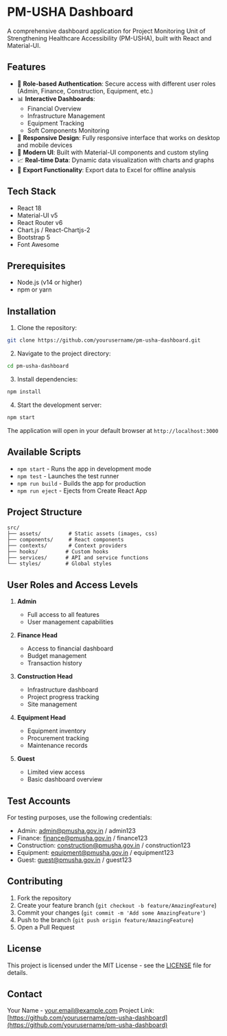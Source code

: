 # PM-USHA Dashboard

A comprehensive dashboard application for Project Monitoring Unit of Strengthening Healthcare Accessibility (PM-USHA), built with React and Material-UI.

## Features

- 🔐 **Role-based Authentication**: Secure access with different user roles (Admin, Finance, Construction, Equipment, etc.)
- 📊 **Interactive Dashboards**: 
  - Financial Overview
  - Infrastructure Management
  - Equipment Tracking
  - Soft Components Monitoring
- 📱 **Responsive Design**: Fully responsive interface that works on desktop and mobile devices
- 🎨 **Modern UI**: Built with Material-UI components and custom styling
- 📈 **Real-time Data**: Dynamic data visualization with charts and graphs
- 🔄 **Export Functionality**: Export data to Excel for offline analysis

## Tech Stack

- React 18
- Material-UI v5
- React Router v6
- Chart.js / React-Chartjs-2
- Bootstrap 5
- Font Awesome

## Prerequisites

- Node.js (v14 or higher)
- npm or yarn

## Installation

1. Clone the repository:
```bash
git clone https://github.com/yourusername/pm-usha-dashboard.git
```

2. Navigate to the project directory:
```bash
cd pm-usha-dashboard
```

3. Install dependencies:
```bash
npm install
```

4. Start the development server:
```bash
npm start
```

The application will open in your default browser at `http://localhost:3000`

## Available Scripts

- `npm start` - Runs the app in development mode
- `npm test` - Launches the test runner
- `npm run build` - Builds the app for production
- `npm run eject` - Ejects from Create React App

## Project Structure

```
src/
├── assets/         # Static assets (images, css)
├── components/     # React components
├── contexts/       # Context providers
├── hooks/         # Custom hooks
├── services/      # API and service functions
└── styles/        # Global styles
```

## User Roles and Access Levels

1. **Admin**
   - Full access to all features
   - User management capabilities

2. **Finance Head**
   - Access to financial dashboard
   - Budget management
   - Transaction history

3. **Construction Head**
   - Infrastructure dashboard
   - Project progress tracking
   - Site management

4. **Equipment Head**
   - Equipment inventory
   - Procurement tracking
   - Maintenance records

5. **Guest**
   - Limited view access
   - Basic dashboard overview

## Test Accounts

For testing purposes, use the following credentials:

- Admin: admin@pmusha.gov.in / admin123
- Finance: finance@pmusha.gov.in / finance123
- Construction: construction@pmusha.gov.in / construction123
- Equipment: equipment@pmusha.gov.in / equipment123
- Guest: guest@pmusha.gov.in / guest123

## Contributing

1. Fork the repository
2. Create your feature branch (`git checkout -b feature/AmazingFeature`)
3. Commit your changes (`git commit -m 'Add some AmazingFeature'`)
4. Push to the branch (`git push origin feature/AmazingFeature`)
5. Open a Pull Request

## License

This project is licensed under the MIT License - see the [LICENSE](LICENSE) file for details.

## Contact

Your Name - your.email@example.com
Project Link: [https://github.com/yourusername/pm-usha-dashboard](https://github.com/yourusername/pm-usha-dashboard)
